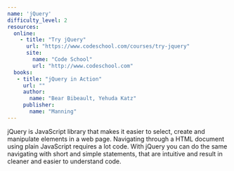 ```yaml
---
name: 'jQuery' 
difficulty_level: 2
resources:
  online: 
    - title: "Try jQuery"
      url: "https://www.codeschool.com/courses/try-jquery"
      site:
        name: "Code School"
        url: "http://www.codeschool.com"
  books: 
   - title: "jQuery in Action"
     url: ""
     author: 
       name: "Bear Bibeault, Yehuda Katz"
     publisher:
       name: "Manning"
---
```


jQuery is JavaScript library that makes it easier to select, create and manipulate elements in a web page. Navigating through a HTML document using plain JavaScript requires a lot code. With jQuery you can do the same navigating with short and simple statements, that are intuitive and result in cleaner and easier to understand code. 

